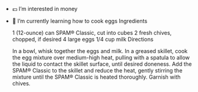 - 💵 I’m interested in money
- 🌱 I’m currently learning how to cook eggs
Ingredients

    1 (12-ounce) can SPAM® Classic, cut into cubes
    2 fresh chives, chopped, if desired
    4 large eggs
    1/4 cup milk
Directions

    In a bowl, whisk together the eggs and milk.
    In a greased skillet, cook the egg mixture over medium-high heat, pulling with a spatula to allow the liquid to contact the skillet surface, until desired doneness.
    Add the SPAM® Classic to the skillet and reduce the heat, gently stirring the mixture until the SPAM® Classic is heated thoroughly. Garnish with chives.

<!---
hypoalgesia/hypoalgesia is a ✨ special ✨ repository because its `README.md` (this file) appears on your GitHub profile.
You can click the Preview link to take a look at your changes.
--->
